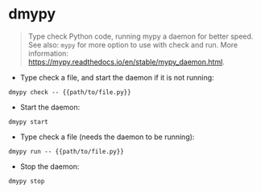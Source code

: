 # dmypy

> Type check Python code, running mypy a daemon for better speed.
> See also: `mypy` for more option to use with check and run.
> More information: <https://mypy.readthedocs.io/en/stable/mypy_daemon.html>.

- Type check a file, and start the daemon if it is not running:

`dmypy check -- {{path/to/file.py}}`

- Start the daemon:

`dmypy start`

- Type check a file (needs the daemon to be running):

`dmypy run -- {{path/to/file.py}}`

- Stop the daemon:

`dmypy stop`
